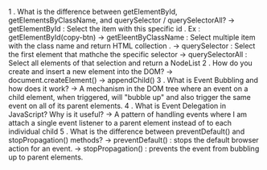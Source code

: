 1 . What is the difference between getElementById, getElementsByClassName, and querySelector / querySelectorAll?
   -> getElementById : Select the item with this specific id . Ex : getElementById(copy-btn)
   -> getEleentByClassName : Select multiple item with the class name and return HTML collection . 
   -> querySelector : Select the first element that mathche the specific selector
   -> querySelectorAll : Select all elements of that selection and return a NodeList
2 . How do you create and insert a new element into the DOM?
   -> document.createElement()
   -> appendChild() 
3 . What is Event Bubbling and how does it work?
   -> A mechanism  in the DOM tree where an event on a child element, when triggered, will "bubble up" and also trigger the same event on all of its parent elements.
4 . What is Event Delegation in JavaScript? Why is it useful?
   -> A pattern of handling events where I am attach a single event listener to a parent element instead of to each individual child
5 . What is the difference between preventDefault() and stopPropagation() methods?
   -> preventDefault() : stops the default browser action for an event.
   -> stopPropagation() : prevents the event from bubbling up to parent elements.
